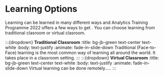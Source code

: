 # Learning Options

Learning can be learned in many different ways and Analytics Training Programme 2022 offers a few ways to get . You can choose learning from traditional clasroom or virtual clasroom. 

:::{dropdown} **Traditional Classroom**
:title: bg-jb-green text-center text-white
:body: text-justify
:animate: fade-in-slide-down
Traditional (Face-to-Face) learning is the most common way of  learning all around the world. It takes place in a classroom setting. 
:::
:::{dropdown} **Virtual Classroom**
:title: bg-jb-green text-center text-white
:body: text-justify
:animate: fade-in-slide-down
Virtual learning can be done remotely.....
:::